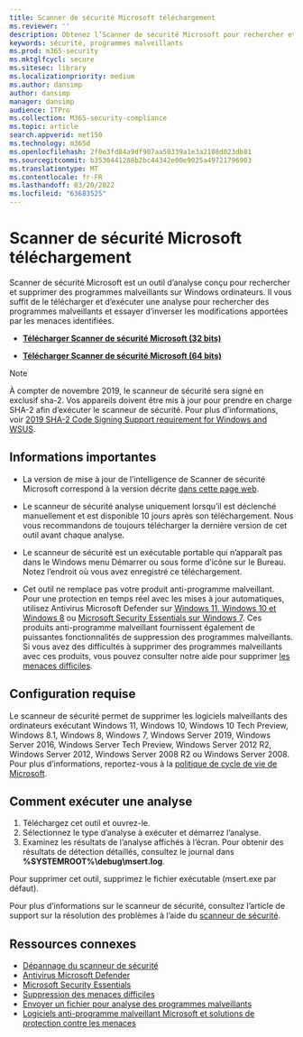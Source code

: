 ```yaml
---
title: Scanner de sécurité Microsoft téléchargement
ms.reviewer: ''
description: Obtenez l’Scanner de sécurité Microsoft pour rechercher et supprimer des programmes malveillants sur Windows ordinateurs.
keywords: sécurité, programmes malveillants
ms.prod: m365-security
ms.mktglfcycl: secure
ms.sitesec: library
ms.localizationpriority: medium
ms.author: dansimp
author: dansimp
manager: dansimp
audience: ITPro
ms.collection: M365-security-compliance
ms.topic: article
search.appverid: met150
ms.technology: m365d
ms.openlocfilehash: 2f0e3fd84a9df907aa50339a1e3a2108d023db81
ms.sourcegitcommit: b3530441288b2bc44342e00e9025a49721796903
ms.translationtype: MT
ms.contentlocale: fr-FR
ms.lasthandoff: 03/20/2022
ms.locfileid: "63683525"
---
```

# <a name="microsoft-safety-scanner-download"></a>Scanner de sécurité Microsoft téléchargement

Scanner de sécurité Microsoft est un outil d’analyse conçu pour rechercher et supprimer des programmes malveillants sur Windows ordinateurs. Il vous suffit de le télécharger et d’exécuter une analyse pour rechercher des programmes malveillants et essayer d’inverser les modifications apportées par les menaces identifiées.

- **[Télécharger Scanner de sécurité Microsoft (32 bits)](https://go.microsoft.com/fwlink/?LinkId=212733)**

- **[Télécharger Scanner de sécurité Microsoft (64 bits)](https://go.microsoft.com/fwlink/?LinkId=212732)**

> [!NOTE]
> À compter de novembre 2019, le scanneur de sécurité sera signé en exclusif sha-2. Vos appareils doivent être mis à jour pour prendre en charge SHA-2 afin d’exécuter le scanneur de sécurité. Pour plus d’informations, voir [2019 SHA-2 Code Signing Support requirement for Windows and WSUS](https://support.microsoft.com/help/4472027/2019-sha-2-code-signing-support-requirement-for-windows-and-wsus).

## <a name="important-information"></a>Informations importantes

- La version de mise à jour de l’intelligence de Scanner de sécurité Microsoft correspond à la version décrite [dans cette page web](https://www.microsoft.com/wdsi/definitions).

- Le scanneur de sécurité analyse uniquement lorsqu’il est déclenché manuellement et est disponible 10 jours après son téléchargement. Nous vous recommandons de toujours télécharger la dernière version de cet outil avant chaque analyse.

- Le scanneur de sécurité est un exécutable portable qui n’apparaît pas dans le Windows menu Démarrer ou sous forme d’icône sur le Bureau. Notez l’endroit où vous avez enregistré ce téléchargement.

- Cet outil ne remplace pas votre produit anti-programme malveillant. Pour une protection en temps réel avec les mises à jour automatiques, utilisez Antivirus Microsoft Defender sur [Windows 11, Windows 10 et Windows 8](https://www.microsoft.com/windows/comprehensive-security) ou [Microsoft Security Essentials sur Windows 7](https://support.microsoft.com/help/14210/security-essentials-download). Ces produits anti-programme malveillant fournissent également de puissantes fonctionnalités de suppression des programmes malveillants. Si vous avez des difficultés à supprimer des programmes malveillants avec ces produits, vous pouvez consulter notre aide pour supprimer [les menaces difficiles](https://www.microsoft.com/wdsi/help/troubleshooting-infection).

## <a name="system-requirements"></a>Configuration requise

Le scanneur de sécurité permet de supprimer les logiciels malveillants des ordinateurs exécutant Windows 11, Windows 10, Windows 10 Tech Preview, Windows 8.1, Windows 8, Windows 7, Windows Server 2019, Windows Server 2016, Windows Server Tech Preview, Windows Server 2012 R2, Windows Server 2012, Windows Server 2008 R2 ou Windows Server 2008. Pour plus d’informations, reportez-vous à la [politique de cycle de vie de Microsoft](/lifecycle/).

## <a name="how-to-run-a-scan"></a>Comment exécuter une analyse

1. Téléchargez cet outil et ouvrez-le.
2. Sélectionnez le type d’analyse à exécuter et démarrez l’analyse.
3. Examinez les résultats de l’analyse affichés à l’écran. Pour obtenir des résultats de détection détaillés, consultez le journal dans **%SYSTEMROOT%\debug\msert.log**.

Pour supprimer cet outil, supprimez le fichier exécutable (msert.exe par défaut).

Pour plus d’informations sur le scanneur de sécurité, consultez l’article de support sur la résolution des problèmes à l’aide du [scanneur de sécurité](https://support.microsoft.com/kb/2520970).

## <a name="related-resources"></a>Ressources connexes

- [Dépannage du scanneur de sécurité](https://support.microsoft.com/help/2520970/how-to-troubleshoot-an-error-when-you-run-the-microsoft-safety-scanner)
- [Antivirus Microsoft Defender](https://www.microsoft.com/windows/comprehensive-security)
- [Microsoft Security Essentials](https://support.microsoft.com/help/14210/security-essentials-download)
- [Suppression des menaces difficiles](https://support.microsoft.com/help/4466982/windows-10-troubleshoot-problems-with-detecting-and-removing-malware)
- [Envoyer un fichier pour analyse des programmes malveillants](https://www.microsoft.com/wdsi/filesubmission)
- [Logiciels anti-programme malveillant Microsoft et solutions de protection contre les menaces](/microsoft-365/security/defender-endpoint/microsoft-defender-endpoint)
